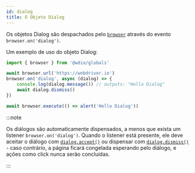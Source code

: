 ```yaml
---
id: dialog
title: O Objeto Dialog
---
```


Os objetos Dialog são despachados pelo [`browser`](/docs/api/browser) através do evento `browser.on('dialog')`.

Um exemplo de uso do objeto Dialog:

```ts
import { browser } from '@wdio/globals'

await browser.url('https://webdriver.io')
browser.on('dialog', async (dialog) => {
    console.log(dialog.message()) // outputs: "Hello Dialog"
    await dialog.dismiss()
})

await browser.execute(() => alert('Hello Dialog'))
```

:::note

Os diálogos são automaticamente dispensados, a menos que exista um listener `browser.on('dialog')`. Quando o listener está presente, ele deve aceitar o diálogo com [`dialog.accept()`](/docs/api/dialog/accept) ou dispensar com [`dialog.dismiss()`](/docs/api/dialog/dismiss) - caso contrário, a página ficará congelada esperando pelo diálogo, e ações como click nunca serão concluídas.

:::